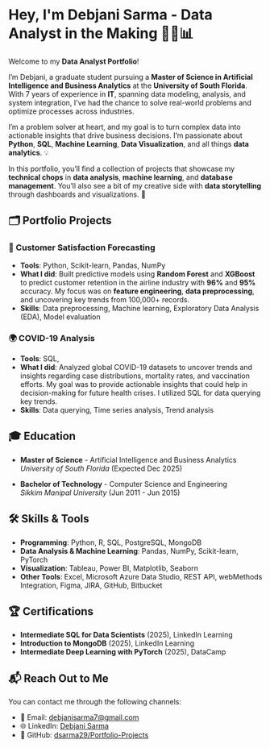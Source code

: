 # Hey, I'm Debjani Sarma - Data Analyst in the Making 👩‍💻📊

Welcome to my **Data Analyst Portfolio**! 

I’m Debjani, a graduate student pursuing a **Master of Science in Artificial Intelligence and Business Analytics** at the **University of South Florida**. With 7 years of experience in **IT**, spanning data modeling, analysis, and system integration, I've had the chance to solve real-world problems and optimize processes across industries. 

I’m a problem solver at heart, and my goal is to turn complex data into actionable insights that drive business decisions. I’m passionate about **Python**, **SQL**, **Machine Learning**, **Data Visualization**, and all things **data analytics**. 💡

In this portfolio, you’ll find a collection of projects that showcase my **technical chops** in **data analysis**, **machine learning**, and **database management**. You’ll also see a bit of my creative side with **data storytelling** through dashboards and visualizations. 🌟

## 🗂️ Portfolio Projects

### 🚀 Customer Satisfaction Forecasting
- **Tools**: Python, Scikit-learn, Pandas, NumPy
- **What I did**: Built predictive models using **Random Forest** and **XGBoost** to predict customer retention in the airline industry with **96%** and **95%** accuracy. My focus was on **feature engineering**, **data preprocessing**, and uncovering key trends from 100,000+ records.
- **Skills**: Data preprocessing, Machine learning, Exploratory Data Analysis (EDA), Model evaluation

### 🌍 COVID-19 Analysis
- **Tools**: SQL,
- **What I did**: Analyzed global COVID-19 datasets to uncover trends and insights regarding case distributions, mortality rates, and vaccination efforts. My goal was to provide actionable insights that could help in decision-making for future health crises. I utilized SQL for data querying key trends.
- **Skills**: Data querying, Time series analysis, Trend analysis


## 🎓 Education

- **Master of Science** - Artificial Intelligence and Business Analytics  
  *University of South Florida* (Expected Dec 2025)
  
- **Bachelor of Technology** - Computer Science and Engineering  
  *Sikkim Manipal University* (Jun 2011 - Jun 2015)

## 🛠️ Skills & Tools

- **Programming**: Python, R, SQL, PostgreSQL, MongoDB
- **Data Analysis & Machine Learning**: Pandas, NumPy, Scikit-learn, PyTorch
- **Visualization**: Tableau, Power BI, Matplotlib, Seaborn
- **Other Tools**: Excel, Microsoft Azure Data Studio, REST API, webMethods Integration, Figma, JIRA, GitHub, Bitbucket

## 🏆 Certifications

- **Intermediate SQL for Data Scientists** (2025), LinkedIn Learning
- **Introduction to MongoDB** (2025), LinkedIn Learning
- **Intermediate Deep Learning with PyTorch** (2025), DataCamp

## 📬 Reach Out to Me

You can contact me through the following channels:

- 📧 Email: [debjanisarma7@gmail.com](mailto:debjanisarma7@gmail.com)
- 🌐 LinkedIn: [Debjani Sarma](https://www.linkedin.com/in/debjani-sarma-6329a4103)
- 💼 GitHub: [dsarma29/Portfolio-Projects](https://github.com/dsarma29/Portfolio-Projects)

